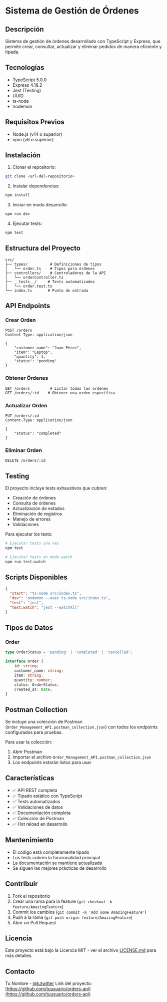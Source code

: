 # Sistema de Gestión de Órdenes

## Descripción
Sistema de gestión de órdenes desarrollado con TypeScript y Express, que permite crear, consultar, actualizar y eliminar pedidos de manera eficiente y tipada.

## Tecnologías
- TypeScript 5.0.0
- Express 4.18.2
- Jest (Testing)
- UUID
- ts-node
- nodemon

## Requisitos Previos
- Node.js (v14 o superior)
- npm (v6 o superior)

## Instalación

1. Clonar el repositorio:
```bash
git clone <url-del-repositorio>
```

2. Instalar dependencias:
```bash
npm install
```

3. Iniciar en modo desarrollo:
```bash
npm run dev
```

4. Ejecutar tests:
```bash
npm test
```

## Estructura del Proyecto
```
src/
├── types/          # Definiciones de tipos
│   └── order.ts    # Tipos para órdenes
├── controllers/    # Controladores de la API
│   └── orderController.ts
├── __tests__/     # Tests automatizados
│   └── order.test.ts
└── index.ts       # Punto de entrada
```

## API Endpoints

### Crear Orden
```http
POST /orders
Content-Type: application/json

{
    "customer_name": "Juan Pérez",
    "item": "Laptop",
    "quantity": 1,
    "status": "pending"
}
```

### Obtener Órdenes
```http
GET /orders         # Listar todas las órdenes
GET /orders/:id    # Obtener una orden específica
```

### Actualizar Orden
```http
PUT /orders/:id
Content-Type: application/json

{
    "status": "completed"
}
```

### Eliminar Orden
```http
DELETE /orders/:id
```

## Testing
El proyecto incluye tests exhaustivos que cubren:
- Creación de órdenes
- Consulta de órdenes
- Actualización de estados
- Eliminación de registros
- Manejo de errores
- Validaciones

Para ejecutar los tests:
```bash
# Ejecutar tests una vez
npm test

# Ejecutar tests en modo watch
npm run test:watch
```

## Scripts Disponibles
```json
{
  "start": "ts-node src/index.ts",
  "dev": "nodemon --exec ts-node src/index.ts",
  "test": "jest",
  "test:watch": "jest --watchAll"
}
```

## Tipos de Datos

### Order
```typescript
type OrderStatus = 'pending' | 'completed' | 'cancelled';

interface Order {
    id: string;
    customer_name: string;
    item: string;
    quantity: number;
    status: OrderStatus;
    created_at: Date;
}
```

## Postman Collection
Se incluye una colección de Postman (`Order_Management_API.postman_collection.json`) con todos los endpoints configurados para pruebas.

Para usar la colección:
1. Abrir Postman
2. Importar el archivo `Order_Management_API.postman_collection.json`
3. Los endpoints estarán listos para usar

## Características
- ✅ API REST completa
- ✅ Tipado estático con TypeScript
- ✅ Tests automatizados
- ✅ Validaciones de datos
- ✅ Documentación completa
- ✅ Colección de Postman
- ✅ Hot reload en desarrollo

## Mantenimiento
- El código está completamente tipado
- Los tests cubren la funcionalidad principal
- La documentación se mantiene actualizada
- Se siguen las mejores prácticas de desarrollo

## Contribuir
1. Fork el repositorio
2. Crear una rama para la feature (`git checkout -b feature/AmazingFeature`)
3. Commit los cambios (`git commit -m 'Add some AmazingFeature'`)
4. Push a la rama (`git push origin feature/AmazingFeature`)
5. Abrir un Pull Request

## Licencia
Este proyecto está bajo la Licencia MIT - ver el archivo [LICENSE.md](LICENSE.md) para más detalles.

## Contacto
Tu Nombre - [@tutwitter](https://twitter.com/tutwitter)
Link del proyecto: [https://github.com/tuusuario/orders-api](https://github.com/tuusuario/orders-api)